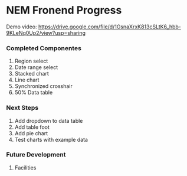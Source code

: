 # NEM Fronend Progress

Demo video: https://drive.google.com/file/d/1GsnaXrxK813cSLtK6_hbb-9KLeNq0Up2/view?usp=sharing

### Completed Componentes

1. Region select
2. Date range select
3. Stacked chart
4. Line chart
5. Synchronized crosshair
6. 50% Data table



### Next Steps

1. Add dropdown to data table
2. Add table foot
3. Add pie chart
4. Test charts with example data



### Future Development

1. Facilities

